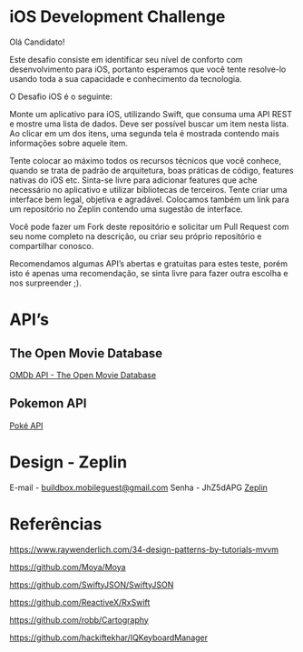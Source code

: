 # iOS Development Challenge

Olá Candidato!

Este desafio consiste em identificar seu nível de conforto com desenvolvimento para iOS, portanto esperamos que você tente resolve-lo usando toda a sua capacidade e conhecimento da tecnologia. 

O Desafio iOS é o seguinte:

Monte um aplicativo para iOS, utilizando Swift, que consuma uma API REST e mostre uma lista de dados. Deve ser possível buscar um item nesta lista. Ao clicar em um dos itens, uma segunda tela é mostrada contendo mais informações sobre aquele item.

Tente colocar ao máximo todos os recursos técnicos que você conhece, quando se trata de padrão de arquitetura, boas práticas de código, features nativas do iOS etc. 
Sinta-se livre para adicionar features que ache necessário no aplicativo e utilizar bibliotecas de terceiros.
Tente criar uma interface bem legal, objetiva e agradável. 
Colocamos também um link para um repositório no Zeplin contendo uma sugestão de interface.

Você pode fazer um Fork deste repositório e solicitar um Pull Request com seu nome completo na descrição, ou criar seu próprio repositório e compartilhar conosco.

Recomendamos algumas API’s abertas e gratuitas para estes teste, porém isto é apenas uma recomendação, se sinta livre para fazer outra escolha e nos surpreender ;).

# API’s 
## The Open Movie Database
 [OMDb API - The Open Movie Database](http://www.omdbapi.com/)

## Pokemon API
[Poké API](https://pokeapi.co/)

# Design - Zeplin
E-mail - buildbox.mobileguest@gmail.com
Senha - JhZ5dAPG
[Zeplin](https://app.zeplin.io/login)

# Referências

https://www.raywenderlich.com/34-design-patterns-by-tutorials-mvvm

https://github.com/Moya/Moya

https://github.com/SwiftyJSON/SwiftyJSON

https://github.com/ReactiveX/RxSwift

https://github.com/robb/Cartography

https://github.com/hackiftekhar/IQKeyboardManager
